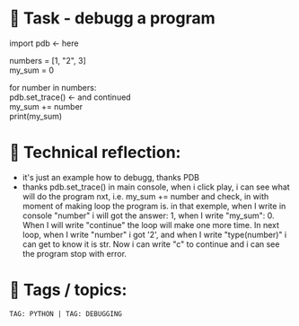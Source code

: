 # 📝 Task - debugg a program

import pdb              <- here  
  
numbers = [1, "2", 3]  
my_sum = 0  
  
for number in numbers:  
    pdb.set_trace()   <- and continued  
    my_sum += number  
    print(my_sum)  
  
# 💭 Technical reflection: 
- it's just an example how to debugg, thanks PDB
- thanks pdb.set_trace() in main console, when i click play, i can see what will do the program nxt, i.e. my_sum += number and check, in with moment of making loop the program is.
  in that exemple, when I write in console "number" i will got the answer: 1,  when I write "my_sum": 0. When I will write "continue" the loop will make one more time. In next loop,
  when I write "number" i got '2', and when I write "type(number)" i can get to know it is str. Now i can write "c" to continue and i can see the program stop with error.

# 🔖 Tags / topics:
`TAG: PYTHON | TAG: DEBUGGING`  


